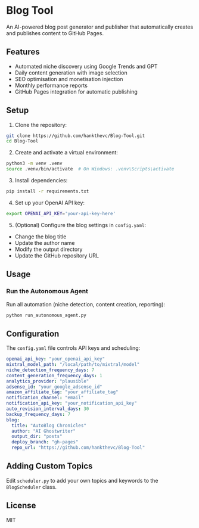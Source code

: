 # Blog Tool

An AI-powered blog post generator and publisher that automatically creates and publishes content to GitHub Pages.

## Features

- Automated niche discovery using Google Trends and GPT
- Daily content generation with image selection
- SEO optimisation and monetisation injection
- Monthly performance reports
- GitHub Pages integration for automatic publishing

## Setup

1. Clone the repository:
```bash
git clone https://github.com/hankthevc/Blog-Tool.git
cd Blog-Tool
```

2. Create and activate a virtual environment:
```bash
python3 -m venv .venv
source .venv/bin/activate  # On Windows: .venv\Scripts\activate
```

3. Install dependencies:
```bash
pip install -r requirements.txt
```

4. Set up your OpenAI API key:
```bash
export OPENAI_API_KEY='your-api-key-here'
```

5. (Optional) Configure the blog settings in `config.yaml`:
- Change the blog title
- Update the author name
- Modify the output directory
- Update the GitHub repository URL

## Usage

### Run the Autonomous Agent

Run all automation (niche detection, content creation, reporting):

```bash
python run_autonomous_agent.py
```

## Configuration

The `config.yaml` file controls API keys and scheduling:

```yaml
openai_api_key: "your_openai_api_key"
mixtral_model_path: "/local/path/to/mixtral/model"
niche_detection_frequency_days: 7
content_generation_frequency_days: 1
analytics_provider: "plausible"
adsense_id: "your_google_adsense_id"
amazon_affiliate_tag: "your_affiliate_tag"
notification_channel: "email"
notification_api_key: "your_notification_api_key"
auto_revision_interval_days: 30
backup_frequency_days: 7
blog:
  title: "AutoBlog Chronicles"
  author: "AI Ghostwriter"
  output_dir: "posts"
  deploy_branch: "gh-pages"
  repo_url: "https://github.com/hankthevc/Blog-Tool"
```

## Adding Custom Topics

Edit `scheduler.py` to add your own topics and keywords to the `BlogScheduler` class.

## License

MIT

